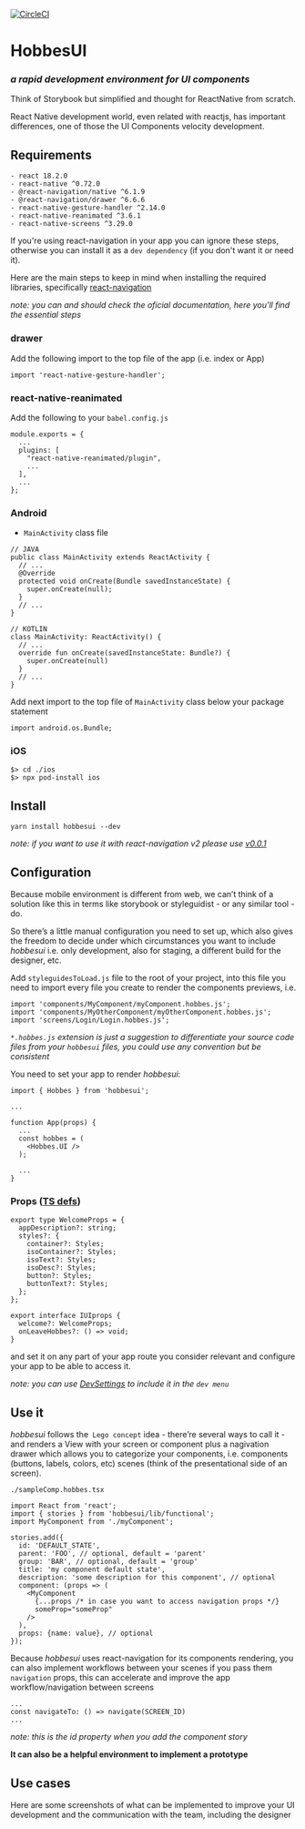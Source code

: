 [![CircleCI](https://circleci.com/gh/diablourbano/HobbesUI/tree/master.svg?style=svg)](https://circleci.com/gh/diablourbano/HobbesUI/tree/master)

# HobbesUI
### _a rapid development environment for UI components_

Think of Storybook but simplified and thought for ReactNative from scratch.

React Native development world, even related with reactjs, has important differences, one of those the UI Components velocity development.

## Requirements
```
- react 18.2.0
- react-native ^0.72.0
- @react-navigation/native ^6.1.9
- @react-navigation/drawer ^6.6.6
- react-native-gesture-handler ^2.14.0
- react-native-reanimated ^3.6.1
- react-native-screens ^3.29.0
```

If you're using react-navigation in your app you can ignore these steps, otherwise you can install it as a `dev dependency` (if you don't want it or need it).

Here are the main steps to keep in mind when installing the required libraries, specifically [react-navigation](https://reactnavigation.org/docs/getting-started) 

_note: you can and should check the oficial documentation, here you'll find the essential steps_

### drawer
Add the following import to the top file of the app (i.e. index or App)

```
import 'react-native-gesture-handler';
```

### react-native-reanimated
Add the following to your `babel.config.js`

```
module.exports = {
  ...
  plugins: [
    "react-native-reanimated/plugin",
    ...
  ],
  ...
};
```

### Android

- `MainActivity` class file

```
// JAVA
public class MainActivity extends ReactActivity {
  // ...
  @Override
  protected void onCreate(Bundle savedInstanceState) {
    super.onCreate(null);
  }
  // ...
}
```

```
// KOTLIN
class MainActivity: ReactActivity() {
  // ...
  override fun onCreate(savedInstanceState: Bundle?) {
    super.onCreate(null)
  }
  // ...
}
```

Add next import to the top file of `MainActivity` class below your package statement

```
import android.os.Bundle;
```

### iOS
```
$> cd ./ios
$> npx pod-install ios
```

## Install
```
yarn install hobbesui --dev
```

_note: if you want to use it with react-navigation v2 please use [v0.0.1](https://github.com/diablourbano/hobbesui/tree/v0.0.1)_

## Configuration
Because mobile environment is different from web, we can’t think of a solution like this in terms like storybook or styleguidist - or any similar tool - do. 

So there’s a little manual configuration you need to set up, which also gives the freedom to decide under which circumstances you want to include *hobbesui* i.e. only development, also for staging, a different build for the designer, etc.

Add `styleguidesToLoad.js` file to the root of your project, into this file you need to import every file you create to render the components previews, i.e.

```
import 'components/MyComponent/myComponent.hobbes.js';
import 'components/MyOtherComponent/myOtherComponent.hobbes.js';
import 'screens/Login/Login.hobbes.js';
```

_`*.hobbes.js` extension is just a suggestion to differentiate your source code files from your `hobbesui` files, you could use any convention but be consistent_

You need to set your app to render *hobbesui*:

```
import { Hobbes } from 'hobbesui';

...

function App(props) {
  ...
  const hobbes = (
    <Hobbes.UI />
  );

  ...
}
```

### Props ([TS defs](https://github.com/diablourbano/hobbesui/blob/release/src/interfaces.ts))
```
export type WelcomeProps = {
  appDescription?: string;
  styles?: {
    container?: Styles;
    isoContainer?: Styles;
    isoText?: Styles;
    isoDesc?: Styles;
    button?: Styles;
    buttonText?: Styles;
  };
};

export interface IUIprops {
  welcome?: WelcomeProps;
  onLeaveHobbes?: () => void;
}
```

and set it on any part of your app route you consider relevant and configure your app to be able to access it.

_note: you can use [DevSettings](https://reactnative.dev/docs/devsettings) to include it in the `dev menu`_

## Use it
*hobbesui* follows the` Lego concept` idea - there’re several ways to call it - and renders a View with your screen or component plus a nagivation drawer which allows you to categorize your components, i.e. components 
(buttons, labels, colors, etc) scenes (think of the presentational side of an screen).

`./sampleComp.hobbes.tsx`
```
import React from 'react';
import { stories } from 'hobbesui/lib/functional';
import MyComponent from './myComponent';

stories.add({
  id: 'DEFAULT_STATE',
  parent: 'FOO', // optional, default = 'parent'
  group: 'BAR', // optional, default = 'group'
  title: 'my component default state',
  description: 'some description for this component', // optional
  component: (props => (
    <MyComponent
      {...props /* in case you want to access navigation props */}
      someProp="someProp"
    />
  ),
  props: {name: value}, // optional
});
```

Because *hobbesui* uses react-navigation for its components rendering, you can also implement workflows between your scenes if you pass 
them `navigation` props, this can accelerate and improve the app workflow/navigation between screens

```
...
const navigateTo: () => navigate(SCREEN_ID)
...
```
_note: this is the id property when you add the component story_

**It can also be a helpful environment to implement a prototype**

## Use cases
Here are some screenshots of what can be implemented to improve your UI development and the communication with the team, including the designer
